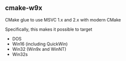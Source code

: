 ## cmake-w9x
CMake glue to use MSVC 1.x and 2.x with modern CMake

Specifically, this makes it possible to target

- DOS
- Win16 (including QuickWin)
- Win32 (Win9x and WinNT)
- Win32s